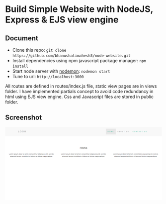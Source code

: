 # Build Simple Website with NodeJS, Express & EJS view engine

## Document
* Clone this repo: ``` git clone https://github.com/bhanushalimahesh3/node-website.git ```
* Install dependencies using npm javascript package manager: ``` npm install ```
* Start node server with [nodemon](https://nodemon.io/): ``` nodemon start ```
* Tune to url: ``` http://localhost:3000 ```

All routes are defined in routes/index.js file, static view pages are in views folder. I have implemented partials concept to avoid code redundancy in html using EJS view engine. Css and Javascript files are stored in public folder. 


## Screenshot
<img src="public/img/screenshot.png">
